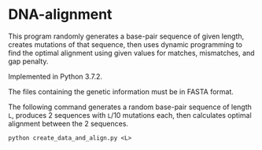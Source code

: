 # DNA-alignment

This program randomly generates a base-pair sequence of given length, creates mutations of that sequence, then uses dynamic programming to find the optimal alignment using given values for matches, mismatches, and gap penalty. 

Implemented in Python 3.7.2.

The files containing the genetic information must be in FASTA format.

The following command generates a random base-pair sequence of length `L`, produces 2 sequences with `L`/10 mutations each, then calculates optimal alignment between the 2 sequences.
```
python create_data_and_align.py <L>
```
